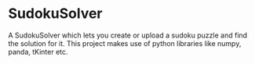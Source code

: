 # SudokuSolver
A SudokuSolver which lets you create or upload a sudoku puzzle and find the solution for it. This project makes use of python libraries like numpy, panda, tKinter etc.
